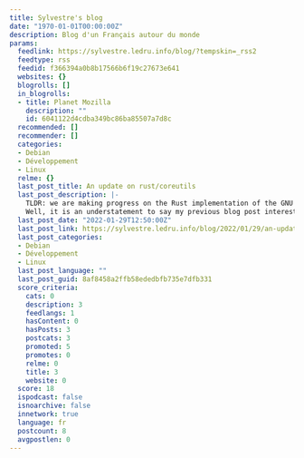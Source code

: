 ```yaml
---
title: Sylvestre's blog
date: "1970-01-01T00:00:00Z"
description: Blog d'un Français autour du monde
params:
  feedlink: https://sylvestre.ledru.info/blog/?tempskin=_rss2
  feedtype: rss
  feedid: f366394a0b8b17566b6f19c27673e641
  websites: {}
  blogrolls: []
  in_blogrolls:
  - title: Planet Mozilla
    description: ""
    id: 6041122d4cdba349bc86ba85507a7d8c
  recommended: []
  recommender: []
  categories:
  - Debian
  - Développement
  - Linux
  relme: {}
  last_post_title: An update on rust/coreutils
  last_post_description: |-
    TLDR: we are making progress on the Rust implementation of the GNU coreutils.
    Well, it is an understatement to say my previous blog post interested many people. Many articles, blog posts and some
  last_post_date: "2022-01-29T12:50:00Z"
  last_post_link: https://sylvestre.ledru.info/blog/2022/01/29/an-update-on-rust-coreutils
  last_post_categories:
  - Debian
  - Développement
  - Linux
  last_post_language: ""
  last_post_guid: 8af8458a2ffb58ededbfb735e7dfb331
  score_criteria:
    cats: 0
    description: 3
    feedlangs: 1
    hasContent: 0
    hasPosts: 3
    postcats: 3
    promoted: 5
    promotes: 0
    relme: 0
    title: 3
    website: 0
  score: 18
  ispodcast: false
  isnoarchive: false
  innetwork: true
  language: fr
  postcount: 8
  avgpostlen: 0
---
```

